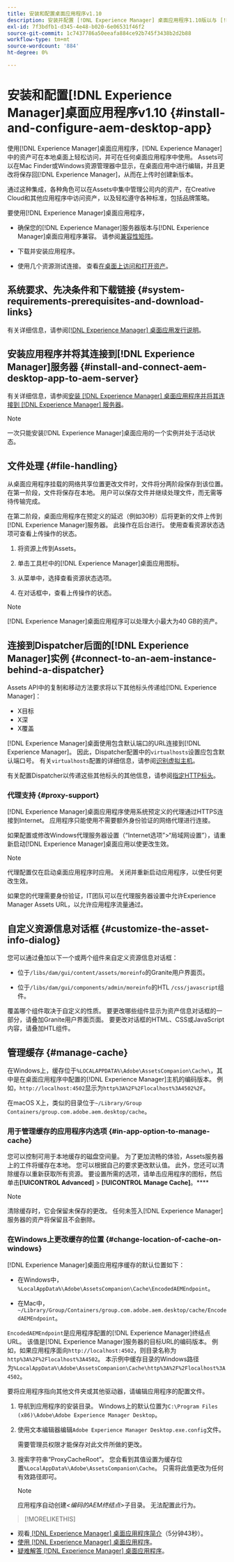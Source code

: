 ```yaml
---
title: 安装和配置桌面应用程序v1.10
description: 安装并配置 [!DNL Experience Manager] 桌面应用程序1.10版以与 [!DNL Assets] 服务器一起使用，并将资产映射为桌面上的驱动器。
exl-id: 7f3bdfb1-d345-4e48-b020-6e06531f46f2
source-git-commit: 1c7437786a50eeafa884ce92b745f3438b2d2b88
workflow-type: tm+mt
source-wordcount: '884'
ht-degree: 0%

---
```


# 安装和配置[!DNL Experience Manager]桌面应用程序v1.10 {#install-and-configure-aem-desktop-app}

使用[!DNL Experience Manager]桌面应用程序，[!DNL Experience Manager]中的资产可在本地桌面上轻松访问，并可在任何桌面应用程序中使用。 Assets可以在Mac Finder或Windows资源管理器中显示，在桌面应用中进行编辑，并且更改将保存回[!DNL Experience Manager]，从而在上传时创建新版本。

通过这种集成，各种角色可以在Assets中集中管理公司内的资产，在Creative Cloud和其他应用程序中访问资产，以及轻松遵守各种标准，包括品牌策略。

要使用[!DNL Experience Manager]桌面应用程序，

* 确保您的[!DNL Experience Manager]服务器版本与[!DNL Experience Manager]桌面应用程序兼容。 请参阅[兼容性矩阵](release-notes-of-v1.md#compatibilitymatrix)。

* 下载并安装应用程序。

* 使用几个资源测试连接。 查看[在桌面上访问和打开资产](use-app-v1.md#openondesktop)。

## 系统要求、先决条件和下载链接 {#system-requirements-prerequisites-and-download-links}

有关详细信息，请参阅[[!DNL Experience Manager] 桌面应用发行说明](release-notes-of-v1.md)。

## 安装应用程序并将其连接到[!DNL Experience Manager]服务器 {#install-and-connect-aem-desktop-app-to-aem-server}

有关详细信息，请参阅[安装 [!DNL Experience Manager] 桌面应用程序并将其连接到 [!DNL Experience Manager] 服务器](use-app-v1.md#installandconnect)。

>[!NOTE]
>
>一次只能安装[!DNL Experience Manager]桌面应用的一个实例并处于活动状态。

## 文件处理 {#file-handling}

从桌面应用程序挂载的网络共享位置更改文件时，文件将分两阶段保存到该位置。 在第一阶段，文件将保存在本地。 用户可以保存文件并继续处理文件，而无需等待传输完成。

在第二阶段，桌面应用程序在预定义的延迟（例如30秒）后将更新的文件上传到[!DNL Experience Manager]服务器。 此操作在后台进行。 使用查看资源状态选项可查看上传操作的状态。

1. 将资源上传到Assets。

1. 单击工具栏中的[!DNL Experience Manager]桌面应用图标。

1. 从菜单中，选择查看资源状态选项。

1. 在对话框中，查看上传操作的状态。

>[!NOTE]
>
>[!DNL Experience Manager]桌面应用程序可以处理大小最大为40 GB的资产。

## 连接到Dispatcher后面的[!DNL Experience Manager]实例 {#connect-to-an-aem-instance-behind-a-dispatcher}

Assets API中的复制和移动方法要求将以下其他标头传递给[!DNL Experience Manager]：

* X目标
* X深
* X覆盖

[!DNL Experience Manager]桌面使用包含默认端口的URL连接到[!DNL Experience Manager]。 因此，Dispatcher配置中的`virtualhosts`设置应包含默认端口号。 有关`virtualhosts`配置的详细信息，请参阅[识别虚拟主机](https://experienceleague.adobe.com/en/docs/experience-manager-dispatcher/using/configuring/dispatcher-configuration#identifying-virtual-hosts-virtualhosts)。

有关配置Dispatcher以传递这些其他标头的其他信息，请参阅[指定HTTP标头](https://experienceleague.adobe.com/en/docs/experience-manager-dispatcher/using/configuring/dispatcher-configuration#specifying-the-http-headers-to-pass-through-clientheaders)。

### 代理支持 {#proxy-support}

[!DNL Experience Manager]桌面应用程序使用系统预定义的代理通过HTTPS连接到Internet。 应用程序只能使用不需要额外身份验证的网络代理进行连接。

如果配置或修改Windows代理服务器设置（“Internet选项”>“局域网设置”），请重新启动[!DNL Experience Manager]桌面应用以使更改生效。

>[!NOTE]
>
>代理配置仅在启动桌面应用程序时应用。 关闭并重新启动应用程序，以使任何更改生效。

如果您的代理需要身份验证，IT团队可以在代理服务器设置中允许Experience Manager Assets URL，以允许应用程序流量通过。

## 自定义资源信息对话框 {#customize-the-asset-info-dialog}

您可以通过叠加以下一个或两个组件来自定义资源信息对话框：

* 位于`/libs/dam/gui/content/assets/moreinfo`的Granite用户界面页。

* 位于`/libs/dam/gui/components/admin/moreinfo`的HTL `/css/javascript`组件。

覆盖哪个组件取决于自定义的性质。 要更改哪些组件显示为资产信息对话框的一部分，请叠加Granite用户界面页面。 要更改对话框的HTML、CSS或JavaScript内容，请叠加HTL组件。

## 管理缓存 {#manage-cache}

在Windows上，缓存位于`%LOCALAPPDATA%\Adobe\AssetsCompanion\Cache\`，其中是在桌面应用程序中配置的[!DNL Experience Manager]主机的编码版本。 例如，`http://localhost:4502`显示为`http%3A%2F%2Flocalhost%3A4502%2F`。

在macOS X上，类似的目录位于`~/Library/Group Containers/group.com.adobe.aem.desktop/cache`。

### 用于管理缓存的应用程序内选项 {#in-app-option-to-manage-cache}

您可以控制可用于本地缓存的磁盘空间量。 为了更加流畅的体验，Assets服务器上的工件将缓存在本地。 您可以根据自己的要求更改默认值。 此外，您还可以清除缓存以重新获取所有资源。 要设置所需的选项，请单击应用程序的图标，然后单击&#x200B;**[!UICONTROL Advanced]** > **[!UICONTROL Manage Cache]**。****

>[!NOTE]
>
>清除缓存时，它会保留未保存的更改。 任何未签入[!DNL Experience Manager]服务器的资产将保留且不会删除。

### 在Windows上更改缓存的位置 {#change-location-of-cache-on-windows}

[!DNL Experience Manager]桌面应用程序缓存的默认位置如下：

* 在Windows中，`%LocalAppData%\Adobe\AssetsCompanion\Cache\EncodedAEMEndpoint`。

* 在Mac中，`~/Library/Group/Containers/group.com.adobe.aem.desktop/cache/EncodedAEMEndpoint`。

`EncodedAEMEndpoint`是应用程序配置的[!DNL Experience Manager]终结点URL。 该值是[!DNL Experience Manager]服务器的目标URL的编码版本。 例如，如果应用程序面向`http://localhost:4502`，则目录名称为`http%3A%2F%2Flocalhost%3A4502`。 本示例中缓存目录的Windows路径为`%LocalAppData%\Adobe\AssetsCompanion\Cache\http%3A%2F%2Flocalhost%3A4502`。

要将应用程序指向其他文件夹或其他驱动器，请编辑应用程序的配置文件。

1. 导航到应用程序的安装目录。 Windows上的默认位置为`C:\Program Files (x86)\Adobe\Adobe Experience Manager Desktop`。

1. 使用文本编辑器编辑`Adobe Experience Manager Desktop.exe.config`文件。

   需要管理员权限才能保存对此文件所做的更改。

1. 搜索字符串“ProxyCacheRoot”。 您会看到其值设置为缓存位置`%LocalAppData%\Adobe\AssetsCompanion\Cache`。 只需将此值更改为任何有效路径即可。

   >[!NOTE]
   >
   >应用程序自动创建&#x200B;*&lt;编码的AEM终结点>*&#x200B;子目录。 无法配置此行为。

>[!MORELIKETHIS]
>
* 观看[ [!DNL Experience Manager] 桌面应用程序简介](https://experienceleague.adobe.com/en/docs/experience-manager-learn/assets/creative-workflows/aem-desktop-app)（5分钟43秒）。
* [使用 [!DNL Experience Manager] 桌面应用程序](use-app-v1.md)。
* [疑难解答 [!DNL Experience Manager] 桌面应用程序](troubleshoot-app-v1.md)。
